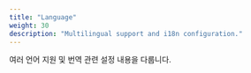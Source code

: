 ```yaml
---
title: "Language"
weight: 30
description: "Multilingual support and i18n configuration."
---
```


여러 언어 지원 및 번역 관련 설정 내용을 다룹니다.
